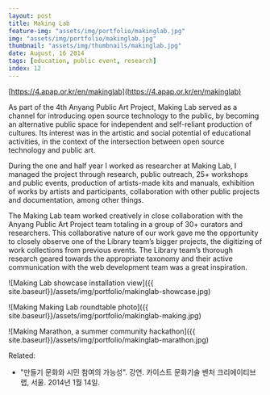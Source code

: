 ```yaml
---
layout: post
title: Making Lab
feature-img: "assets/img/portfolio/makinglab.jpg"
img: "assets/img/portfolio/makinglab.jpg"
thumbnail: "assets/img/thumbnails/makinglab.jpg"
date: August, 16 2014
tags: [education, public event, research]
index: 12
---
```


[https://4.apap.or.kr/en/makinglab](https://4.apap.or.kr/en/makinglab)

As part of the 4th Anyang Public Art Project, Making Lab served as a channel for introducing open source technology to the public, by becoming an alternative public space for independent and self-reliant production of cultures. Its interest was in the artistic and social potential of educational activities, in the context of the intersection between open source technology and public art. 

During the one and half year I worked as researcher at Making Lab, I managed the project through research, public outreach, 25+ workshops and public events, production of artists-made kits and manuals, exhibition of works by artists and participants, collaboration with other public projects and documentation, among other things. 

The Making Lab team worked creatively in close collaboration with the Anyang Public Art Project team totaling in a group of 30+ curators and researchers. This collaborative nature of our work gave me the opportunity to closely observe one of the Library team’s bigger projects, the digitizing of work collections from previous events. The Library team’s thorough research geared towards the appropriate taxonomy and their active communication with the web development team was a great inspiration.

![Making Lab showcase installation view]({{ site.baseurl}}/assets/img/portfolio/makinglab-showcase.jpg)

![Making Making Lab roundtable photo]({{ site.baseurl}}/assets/img/portfolio/makinglab-making.jpg)

![Making Marathon, a summer community hackathon]({{ site.baseurl}}/assets/img/portfolio/makinglab-marathon.jpg)

Related:

- "만들기 문화와 시민 참여의 가능성". 강연. 카이스트 문화기술 벤처 크리에이티브랩, 서울. 2014년 1월 14일. <!-- slides -->